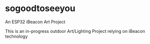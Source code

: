 # sogoodtoseeyou
An ESP32 iBeacon Art Project

This is an in-progress outdoor Art/Lighting Project relying on iBeacon technology
